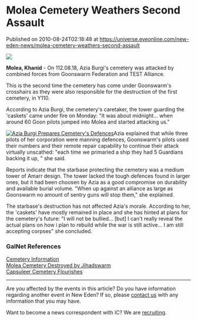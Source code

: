 # Molea Cemetery Weathers Second Assault
Published on 2010-08-24T02:18:48 at https://universe.eveonline.com/new-eden-news/molea-cemetery-weathers-second-assault

![](http://www.eve-ic.net/media/assets/icarticlebanner.png)  
  
 **Molea, Khanid** \- On 112.08.18, Azia Burgi's cemetery was attacked by combined forces from Goonswarm Federation and TEST Alliance.  
  
This is the second time the cemetery has come under Goonswarm's crosshairs as they were also responsible for the destruction of the first cemetery, in Y110.  
  
According to Azia Burgi, the cemetery's caretaker, the tower guarding the 'caskets' came under fire on Monday: "It was about midnight... when around 60 Goon pilots jumped into Molea and started attacking us."  
  
[![Azia Burgi Prepares Cemetery's Defences](http://www.eve-ic.net/media/articles/4075/cemeterythumb.png)](http://www.eve-ic.net/media/igbd/igbd.php?faction=ic&url=http://www.eve-ic.net/media/articles/4075/cemetery.png)Azia explained that while three pilots of her corporation were manning defences, Goonswarm's pilots used their numbers and their remote repair capability to continue their attack virtually unscathed: "each time we primaried a ship they had 5 Guardians backing it up, " she said.  
  
Reports indicate that the starbase protecting the cemetery was a medium tower of Amarr design. The tower lacked the tough defences found in larger ones, but it had been choosen by Azia as a good compromise on durability and available burial volume. "When up against an alliance as large as Goonswarm no amount of sentry guns will stop them," she explained.  
  
The starbase's destruction has not affected Azia's morale. According to her, the 'caskets' have mostly remained in place and she has hinted at plans for the cemetery's future: "I will not be bullied... [but] I can't really reveal the actual plans on how i plan to rebuild while the war is still active... I am still accepting corpses" she concluded.

### GalNet References

[Cemetery Information](http://www.eveonline.com/ingameboard.asp?a=topic&threadID=1186978)  
[Molea Cemetery Destroyed by Jihadswarm](http://www.eveonline.com/news.asp?a=single&nid=2348&tid=7)  
[Capsuleer Cemetery Flourishes](http://www.eveonline.com/news.asp?a=single&nid=4036&tid=7)

* * *

Are you affected by the events in this article? Do you have information regarding another event in New Eden? If so, please [contact us](http://www.eveonline.com/news.asp?a=submitrp) with any information that you may have.  
  
Want to become a news correspondent with IC? We are [recruiting](http://www.eveonline.com/isd.asp).
